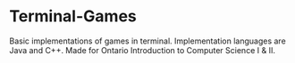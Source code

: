 # Terminal-Games
Basic implementations of games in terminal. Implementation languages are Java and C++. Made for Ontario Introduction to Computer Science I &amp; II.
